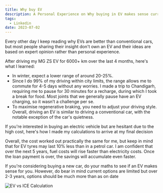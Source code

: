 ```yaml
---
title: Why buy EV
description: A Personal Experience on Why buying in EV makes sense currently
tags:
  - Linkedin
date: 2023-07-02
---
```

Every other day I keep reading why EVs are better than conventional cars, but most people sharing their insight don't own an EV and their ideas are based on expert opinion rather than personal experience.

After driving my MG ZS EV for 6000+ km over the last 4 months, here's what I learned:

- In winter, expect a lower range of around 20-25%.
- Since I do 99% of my driving within city limits, the range allows me to commute for 4-5 days without any worries. I made a trip to Chandigarh, requiring me to pause for 30 minutes for a recharge, during which I took a break for food. Most joints that we generally pause have an EV charging, so it wasn’t a challenge per se.
- To maximise regenerative braking, you need to adjust your driving style. Overall, driving an EV is similar to driving a conventional car, with the notable exception of the car's quietness.

If you're interested in buying an electric vehicle but are hesitant due to the high cost, here's how I made my calculations to arrive at my final decision

Overall, the cost worked out practically the same for me, but keep in mind that for EV tyres may last 10% less than in a petrol car. I am confident that over the next 5 years, fuel costs will rise faster than electricity costs. Once the loan payment is over, the savings will accumulate even faster.

If you're considering buying a new car, do your maths to see if an EV makes sense for you. However, do bear in mind current options are limited but over 2-3 years, options should be much more than as on date

![EV vs ICE Calculation](https://i.imgur.com/XgTuhY5.png)
